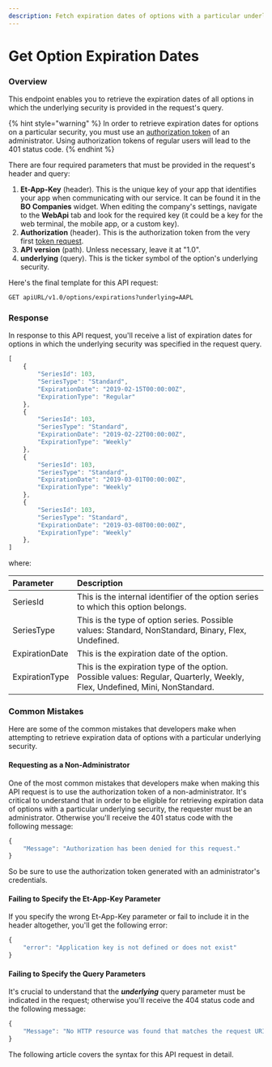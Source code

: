 ```yaml
---
description: Fetch expiration dates of options with a particular underlying security
---
```


# Get Option Expiration Dates

### Overview

This endpoint enables you to retrieve the expiration dates of all options in which the underlying security is provided in the request's query. 

{% hint style="warning" %}
In order to retrieve expiration dates for options on a particular security, you must use an [authorization token]() of an administrator. Using authorization tokens of regular users will lead to the 401 status code.
{% endhint %}

There are four required parameters that must be provided in the request's header and query:

1. **Et-App-Key** \(header\). This is the unique key of your app that identifies your app when communicating with our service. It can be found it in the **BO Companies** widget. When editing the company's settings, navigate to the **WebApi** tab and look for the required key \(it could be a key for the web terminal, the mobile app, or a custom key\). 
2. **Authorization** \(header\). This is the authorization token from the very first [token request]().
3. **API version** \(path\). Unless necessary, leave it at "1.0".
4. **underlying** \(query\). This is the ticker symbol of the option's underlying security.

Here's the final template for this API request:

```text
GET apiURL/v1.0/options/expirations?underlying=AAPL
```

### Response

In response to this API request, you'll receive a list of expiration dates for options in which the underlying security was specified in the request query.

```javascript
[
    {
        "SeriesId": 103,
        "SeriesType": "Standard",
        "ExpirationDate": "2019-02-15T00:00:00Z",
        "ExpirationType": "Regular"
    },
    {
        "SeriesId": 103,
        "SeriesType": "Standard",
        "ExpirationDate": "2019-02-22T00:00:00Z",
        "ExpirationType": "Weekly"
    },
    {
        "SeriesId": 103,
        "SeriesType": "Standard",
        "ExpirationDate": "2019-03-01T00:00:00Z",
        "ExpirationType": "Weekly"
    },
    {
        "SeriesId": 103,
        "SeriesType": "Standard",
        "ExpirationDate": "2019-03-08T00:00:00Z",
        "ExpirationType": "Weekly"
    },
]
```

where:

| Parameter | Description |
| :--- | :--- |
| SeriesId | This is the internal identifier of the option series to which this option belongs. |
| SeriesType | This is the type of option series. Possible values: Standard, NonStandard, Binary, Flex, Undefined.  |
| ExpirationDate | This is the expiration date of the option. |
| ExpirationType | This is the expiration type of the option. Possible values: Regular, Quarterly, Weekly, Flex, Undefined, Mini, NonStandard.  |

### Common Mistakes

Here are some of the common mistakes that developers make when attempting to retrieve expiration data of options with a particular underlying security. 

#### Requesting as a Non-Administrator

One of the most common mistakes that developers make when making this API request is to use the authorization token of a non-administrator. It's critical to understand that in order to be eligible for retrieving expiration data of options with a particular underlying security, the requester must be an administrator. Otherwise you'll receive the 401 status code with the following message:

```javascript
{
    "Message": "Authorization has been denied for this request."
}
```

So be sure to use the authorization token generated with an administrator's credentials.

#### Failing to Specify the Et-App-Key Parameter

If you specify the wrong Et-App-Key parameter or fail to include it in the header altogether, you'll get the following error:

```javascript
{
    "error": "Application key is not defined or does not exist"
}
```

#### Failing to Specify the Query Parameters

It's crucial to understand that the _**underlying**_ query parameter must be indicated in the request; otherwise you'll receive the 404 status code and the following message:

```javascript
{
    "Message": "No HTTP resource was found that matches the request URI 'https://pub-api-etnatrader-dev.etnasoft.us/api/v1.0/equities?pageNumber=0&pageSize=2&sortField=Type'."
}
```

The following article covers the syntax for this API request in detail.

